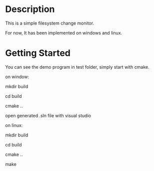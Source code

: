 # Description

This is a simple filesystem change monitor.

For now, It has been implemented on windows and linux.

# Getting Started

You can see the demo program in test folder, simply start with cmake.

on window:

mkdir build

cd build

cmake ..

open generated .sln file with visual studio

on linux:

mkdir build

cd build

cmake ..

make



 

